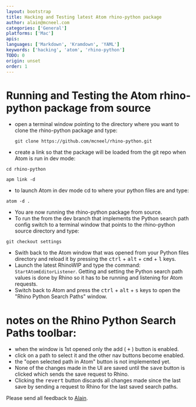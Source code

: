```yaml
---
layout: bootstrap
title: Hacking and Testing latest Atom rhino-python package
author: alain@mcneel.com
categories: ['General']
platforms: ['Mac']
apis:
languages: ['Markdown', 'Kramdown', 'YAML']
keywords: ['hacking', 'atom', 'rhino-python']
TODO: 0
origin: unset
order: 1
---
```


# Running and Testing the Atom rhino-python package from source
  - open a terminal window pointing to the directory where you want to clone the rhino-python package and type:
    ```
    git clone https://github.com/mcneel/rhino-python.git
    ```
  - create a link so that the package will be loaded from the git repo when Atom is run in dev mode:
  ```
  cd rhino-python
  ```
  ```
  apm link -d
  ```
  - to launch Atom in dev mode cd to where your python files are and type:
  ```
  atom -d .
  ```
  - You are now running the rhino-python package from source.
  - To run the from the dev branch that implements the Python search path config switch to a terminal window that points to the rhino-python source directory and type:
  ```
  git checkout settings
  ```
  - Swith back to the Atom window that was opened from your Python files directory and reload it by pressing the <kbd>ctrl</kbd> + <kbd>alt</kbd> +
   <kbd>cmd</kbd> + <kbd>l</kbd> keys.
  - Launch the latest RhinoWIP and type the command: `StartAtomEditorListener`.  Getting and setting the Python search path values is done by Rhino so it has to be running and listening for Atom requests.
  - Switch back to Atom and press the <kbd>ctrl</kbd> + <kbd>alt</kbd> + <kbd>s</kbd> keys to open the "Rhino Python Search Paths" window.

# notes on the Rhino Python Search Paths toolbar:
  - when the window is 1st opened only the add ( <kbd>+</kbd> ) button is enabled.
  - click on a path to select it and the other nav buttons become enabled.
  - the "open selected path in Atom" button is not implemented yet.
  - None of the changes made in the UI are saved until the <kbd>save</kbd> button is clicked which sends the save request to Rhino.
  - Clicking the <kbd>revert</kbd> button discards all changes made since the last save by sending a request to Rhino for the last saved search paths.

Please send all feedback to [Alain](mailto:alain@mcneel.com).
